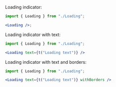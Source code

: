 Loading indicator:

```jsx
import { Loading } from "./Loading";

<Loading />;
```

Loading indicator with text:

```jsx
import { Loading } from "./Loading";

<Loading text={t("Loading text")} />
```

Loading indicator with text and borders:

```jsx
import { Loading } from "./Loading";

<Loading text={t("Loading text")} withBorders />
```

